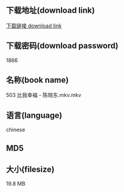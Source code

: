 ## 下载地址(download link)
[下载链接 download link](https://voluble-croquembouche-d321dc.netlify.app/?s=503+%E6%AF%94%E6%88%91%E5%B9%B8%E7%A6%8F+-+%E9%99%88%E6%99%93%E4%B8%9C.mkv)

## 下载密码(download password)
1866

## 名称(book name)
503 比我幸福 - 陈晓东.mkv.mkv

## 语言(language)
chinese

## MD5


## 大小(filesize)
19.8 MB
